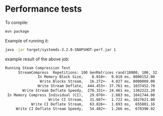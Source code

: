 <!--
{% comment %}
Licensed to the Apache Software Foundation (ASF) under one or more
contributor license agreements.  See the NOTICE file distributed with
this work for additional information regarding copyright ownership.
The ASF licenses this file to you under the Apache License, Version 2.0
(the "License"); you may not use this file except in compliance with
the License.  You may obtain a copy of the License at

http://www.apache.org/licenses/LICENSE-2.0

Unless required by applicable law or agreed to in writing, software
distributed under the License is distributed on an "AS IS" BASIS,
WITHOUT WARRANTIES OR CONDITIONS OF ANY KIND, either express or implied.
See the License for the specific language governing permissions and
limitations under the License.
{% end comment %}
-->

# Performance tests

To compile:

```bash
mvn package
```

Example of running it:

```bash
java -jar target/systemds-3.2.0-SNAPSHOT-perf.jar 1
```

example result of the above job:

```txt
Running Steam Compression Test
      StreamCompress  Repetitions: 100 GenMatrices rand(10000, 100, 32, 1.0) Seed: 42
               In Memory Block Size,    0.010+-  0.010 ms, 8000152.00
                Write Blocks Stream,   16.272+-  4.027 ms, 8000009.00
               Write Stream Deflate,  444.453+- 37.761 ms, 1037452.78
        Write Stream Deflate Speedy,  276.331+- 24.461 ms, 1362222.20
 In Memory Compress Individual (CI),   29.070+-  2.083 ms, 1041744.00
                    Write CI Stream,   31.607+-  1.722 ms, 1027621.00
            Write CI Deflate Stream,   63.826+-  1.693 ms,  655801.16
     Write CI Deflate Stream Speedy,   54.482+-  1.266 ms,  678390.92
```
